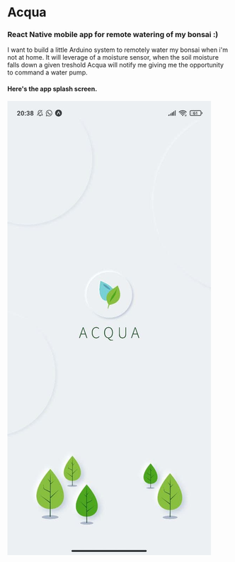 # Acqua

### React Native mobile app for remote watering of my bonsai :)

I want to build a little Arduino system to remotely water my bonsai when i'm not at home. 
It will leverage of a moisture sensor, when the soil moisture falls down a given treshold Acqua will notify me giving me the opportunity
to command a water pump. 

#### Here's the app splash screen.
![splashscreen](/images/splashscreen.jpg)


